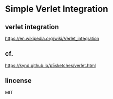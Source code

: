 # Simple Verlet Integration

## verlet integration

https://en.wikipedia.org/wiki/Verlet_integration

## cf.

https://kynd.github.io/p5sketches/verlet.html

## lincense

MIT

